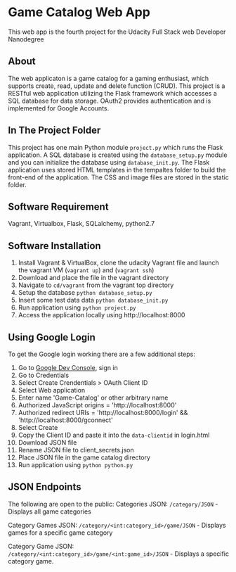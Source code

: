 # Game Catalog Web App
This web app is the fourth project for the Udacity Full Stack web Developer Nanodegree

## About
The web applicaton is a game catalog for a gaming enthusiast, which supports create, read, update and delete function (CRUD).  This project is a RESTful web application utilizing the Flask framework which accesses a SQL database for data storage. OAuth2 provides authentication and is implemented for Google Accounts.  

## In The Project Folder
This project has one main Python module `project.py` which runs the Flask application. A SQL database is created using the `database_setup.py` module and you can initialize the database using `database_init.py`.
The Flask application uses stored HTML templates in the tempaltes folder to build the front-end of the application. The CSS and image files are stored in the static folder.

## Software Requirement
Vagrant, Virtualbox, Flask, SQLalchemy, python2.7

## Software Installation
1. Install Vagrant & VirtualBox, clone the udacity Vagrant file and launch the vagrant VM (`vagrant up`) and (`vagrant ssh`)
2. Download and place the file in the vagrant directory
3. Navigate to `cd/vagrant` from the vagrant top directory
4. Setup the database `python database_setup.py`
5. Insert some test data data `python database_init.py`
6. Run application using `python project.py`
7. Access the application locally using http://localhost:8000

## Using Google Login
To get the Google login working there are a few additional steps:

1. Go to [Google Dev Console](https://console.developers.google.com), sign in
2. Go to Credentials
3. Select Create Crendentials > OAuth Client ID
4. Select Web application
5. Enter name 'Game-Catalog' or other arbitrary name
6. Authorized JavaScript origins = 'http://localhost:8000'
7. Authorized redirect URIs = 'http://localhost:8000/login' && 'http://localhost:8000/gconnect'
8. Select Create
9. Copy the Client ID and paste it into the `data-clientid` in login.html
10. Download JSON file
11. Rename JSON file to client_secrets.json
12. Place JSON file in the game catalog directory
13. Run application using `python python.py`

## JSON Endpoints
The following are open to the public:
Categories JSON: `/category/JSON`
    - Displays all game categories

Category Games JSON: `/category/<int:category_id>/game/JSON`
    - Displays games for a specific game category

Category Game JSON: `/category/<int:category_id>/game/<int:game_id>/JSON`
    - Displays a specific category game.
